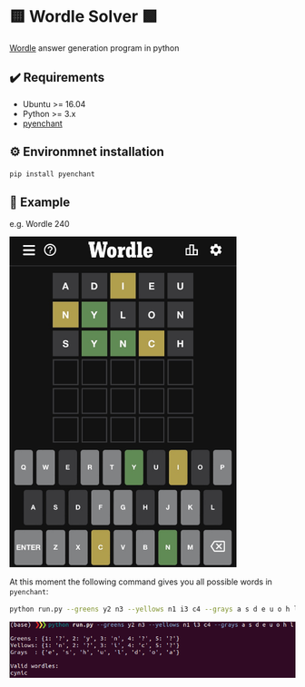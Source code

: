 # 🟨 Wordle Solver 🟩
[Wordle](https://www.nytimes.com/games/wordle/index.html) answer generation program in python


## :heavy_check_mark: Requirements
* Ubuntu >= 16.04
* Python >= 3.x
* [pyenchant](https://pyenchant.github.io/pyenchant/)


## :gear: Environmnet installation
```bash
pip install pyenchant
```


## :owl: Example
e.g. Wordle 240

<img src="assets/wordle240.jpeg" alt="my wordle 240 screenshot" width="400"/>

At this moment the following command gives you all possible words in `pyenchant`:
```bash
python run.py --greens y2 n3 --yellows n1 i3 c4 --grays a s d e u o h l
```

<img src="assets/wordle240sol.png" alt="result" width="800"/>
